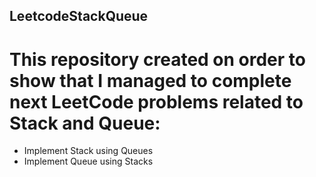 ## LeetcodeStackQueue


# This repository created on order to show that I managed to complete next LeetCode problems related to Stack and Queue:
 - Implement Stack using Queues
 - Implement Queue using Stacks



